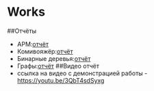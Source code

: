 # Works
##Отчёты
 - АРМ:[отчёт](https://github.com/drgon-dev/Works/blob/main/ARM(R)/%D0%90%D0%A0%D0%9C%20%D0%BA%D0%B0%D1%81%D1%81%D0%B8%D1%80%D0%B0.docx)
 - Комивояжёр:[отчёт](https://github.com/drgon-dev/Works/blob/main/comivoyajer/%D0%9A%D0%BE%D0%BC%D0%BC%D0%B8%D0%B2%D0%BE%D1%8F%D0%B6%D1%91%D1%80.docx)
 - Бинарные деревья:[отчёт](https://github.com/drgondev/Laboratorki/blob/main/%D0%94%D0%B5%D1%80%D0%B5%D0%B2%D1%8C%D1%8F/%D0%94%D0%B5%D1%80%D0%B5%D0%B2%D1%8C%D1%8F.docx)
 - Графы:[отчёт](https://github.com/drgon-dev/Laboratorki/blob/main/%D0%93%D1%80%D0%B0%D1%84%D1%8B/%D0%93%D1%80%D0%B0%D1%84%D1%8B.docx)
##Видео отчёт
 - ссылка на видео с демонстрацией работы - https://youtu.be/3QbT4sdSyxg
